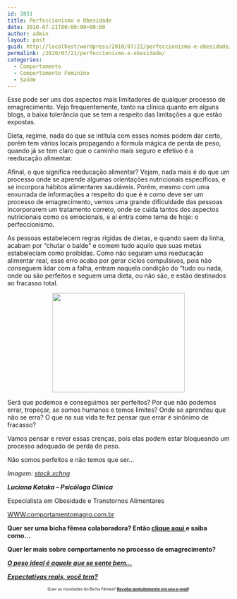```yaml
---
id: 2851
title: Perfeccionismo e Obesidade
date: 2010-07-21T00:00:00+00:00
author: admin
layout: post
guid: http://localhost/wordpress/2010/07/21/perfeccionismo-e-obesidade/
permalink: /2010/07/21/perfeccionismo-e-obesidade/
categories:
  - Comportamento
  - Comportamento Feminino
  - Saúde
---
```

Esse pode ser uns dos aspectos mais limitadores de qualquer processo de emagrecimento. Vejo frequentemente, tanto na clínica quanto em alguns blogs, a baixa tolerância que se tem a respeito das limitações a que estão expostas.

Dieta, regime, nada do que se intitula com esses nomes podem dar certo, porém tem vários locais propagando a fórmula mágica de perda de peso, quando já se tem claro que o caminho mais seguro e efetivo é a reeducação alimentar.

<!--more-->

Afinal, o que significa reeducação alimentar? Vejam, nada mais é do que um processo onde se aprende algumas orientações nutricionais específicas, e se incorpora hábitos alimentares saudáveis. Porém, mesmo com uma enxurrada de informações a respeito do que é e como deve ser um processo de emagrecimento, vemos uma grande dificuldade das pessoas incorporarem um tratamento correto, onde se cuida tantos dos aspectos nutricionais como os emocionais, e aí entra como tema de hoje: o perfeccionismo.

As pessoas estabelecem regras rígidas de dietas, e quando saem da linha, acabam por “chutar o balde” e comem tudo aquilo que suas metas estabeleciam como proibidas. Como não seguiam uma reeducação alimentar real, esse erro acaba por gerar ciclos compulsivos, pois não conseguem lidar com a falha, entram naquela condição do “tudo ou nada, onde ou são perfeitos e seguem uma dieta, ou não são, e estão destinados ao fracasso total.

<p style="text-align: center;">
  <a href="http://www.trololodemulher.com.br/blog/wp-content/uploads/2010/07/dieta-e-obesidade.jpg"><img class="size-medium wp-image-4976 aligncenter" title="apple with red centimeter tape" src="http://www.trololodemulher.com.br/blog/wp-content/uploads/2010/07/dieta-e-obesidade-300x225.jpg" alt="" width="300" height="225" /></a>
</p>

Será que podemos e conseguimos ser perfeitos? Por que não podemos errar, tropeçar, se somos humanos e temos limites? Onde se aprendeu que não se erra? O que na sua vida te fez pensar que errar é sinônimo de fracasso?

Vamos pensar e rever essas crenças, pois elas podem estar bloqueando um processo adequado de perda de peso.

Não somos perfeitos e não temos que ser…

_Imagem:_ <a href="http://www.sxc.hu/" target="_blank"><em>stock.xchng</em></a>

**_Luciana Kotaka – Psicóloga Clínica_**

Especialista em Obesidade e Transtornos Alimentares

<a href="http://www.comportamentomagro.com.br" target="_blank">WWW.comportamentomagro.com.br</a>

**Quer ser uma bicha fêmea colaboradora? Então <a href="http://www.trololodemulher.com.br/colabore/" target="_self">clique aqui </a>e saiba como&#8230;**

**Quer ler mais sobre comportamento no processo de emagrecimento?**

**_[O peso ideal é aquele que se sente bem…](http://www.trololodemulher.com.br/2010/03/01/emagrecimento-saudavel/)_**

**_[Expectativas reais, você tem?](http://www.trololodemulher.com.br/2010/06/28/emagrecimento-expectativas/)_**

<p style="text-align: center;">
  <span style="font-size: xx-small;">Quer as novidades do Bicha Fêmea? <strong><em><a href="http://feedburner.google.com/fb/a/mailverify?uri=blogbichafemea&loc=pt_BR">Receba gratuitamente em seu e-mail</a></em></strong>!</span>
</p>